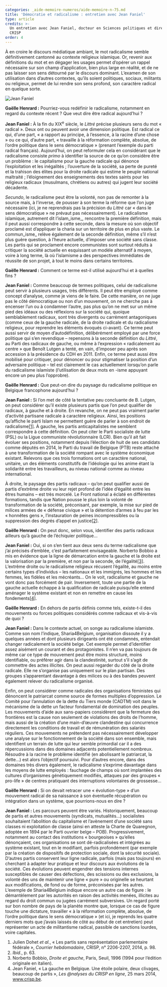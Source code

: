 ```yaml
---
categories: _aide-memoire-numeros/aide-memoire-n-75.md
title: 'Démocratie et radicalisme : entretien avec Jean Faniel'
type: article
credits: >-
  Un entretien avec Jean Faniel, docteur en Sciences politiques et directeur du
  CRISP 
order: 4
---
```

À en croire le discours médiatique ambiant, le mot radicalisme semble définitivement cantonné au contexte religieux islamique. Or, revenir aux définitions du mot et en dégager les usages permet d’opérer un rappel nécessaire sur son champ d’application, bien plus large en réalité, et de ne pas laisser son sens détourné par le discours dominant. L’examen de son utilisation dans d’autres contextes, qu’ils soient politiques, sociaux, militants ou religieux, permet de lui rendre son sens profond, son caractère radical en quelque sorte.

![Jean Faniel](/assets/uploads/am75_p.4_faniel.jpg)

**Gaëlle Henrard :** Pourriez-vous redéfinir le radicalisme, notamment en regard du contexte récent ? Que veut dire être radical aujourd’hui ?

**Jean Faniel :** À la fin du XIX<sup>e</sup> siècle, le _Littré_ précise plusieurs sens du mot « radical ». Deux ont ou peuvent avoir une dimension politique. Est radical ce qui, d’une part, « a rapport au principe, à l’essence, à la racine d’une chose » ou ce qui, d’autre part, « travaille à la réformation complète, absolue, de l’ordre politique dans le sens démocratique » (prenant l’exemple du parti radical français). Aujourd’hui, on peut reformuler cela en considérant que le radicalisme consiste _primo_ à identifier la source de ce qu’on considère être un problème : le capitalisme pour la gauche radicale qui dénonce l’exploitation et les inégalités ; l’ouverture de la société, sa perte de pureté et la trahison des élites pour la droite radicale qui estime le peuple national maltraité ; l’éloignement des enseignements des textes saints pour les religieux radicaux (musulmans, chrétiens ou autres) qui jugent leur société décadente.

_Secundo_, le radicalisme peut être la volonté, non pas de remonter à la source mais, à l’inverse, de pousser à son terme la réforme que l’on juge nécessaire (ici, je ne reprendrais pas la précision du _Littré_ car « dans le sens démocratique » ne prévaut pas nécessairement). Le radicalisme islamique, autrement dit l’islam_isme_, rencontre la première définition, mais il peut aussi correspondre à cette seconde, dans la mesure où son objectif proclamé est d’appliquer la charia sur un territoire de plus en plus vaste. Le commun_isme_ relève également de la seconde définition, même s’il n’est plus guère question, à l’heure actuelle, d’imposer une société sans classe. Les partis qui se proclament encore communistes sont surtout réduits à critiquer la société actuelle en esquissant un modèle alternatif à moyen, voire à long terme, là où l’islamisme a des perspectives immédiates de réussite de son projet, à tout le moins dans certains territoires.

**Gaëlle Henrard :** Comment ce terme est-il utilisé aujourd’hui et à quelles fins ?

**Jean Faniel :** Comme beaucoup de termes politiques, celui de radicalisme peut servir à plusieurs usages, très différents. Il peut être employé comme concept d’analyse, comme je viens de le faire. De cette manière, on ne juge pas le côté démocratique ou non d’un mouvement, on ne cherche pas à encenser l’un ou à condamner l’autre, pas plus qu’on ne met sur un même pied des idéaux ou des réflexions sur la société qui, quoique semblablement radicaux, sont très divergents ou carrément antagoniques (comme ceux de la gauche radicale, de la droite radicale et du radicalisme religieux, pour reprendre les éléments évoqués ci-avant). Ce terme peut aussi servir de moyen d’autodéfinition, délibérément employé par une force politique qui s’en revendique – repensons à la seconde définition du _Littré_, au Parti des radicaux de gauche, ou même à l’expression « radicalement au centre » que Benoît Lutgen a tenté, en vain, d’imposer peu après son accession à la présidence du CDH en 2011. Enfin, ce terme peut aussi être mobilisé pour critiquer, pour dénoncer ou pour stigmatiser la position d’un adversaire politique – tel est clairement le cas actuellement lorsqu’on parle du radicalisme islamiste (l’utilisation de deux mots en -isme appuyant encore un peu plus l’opprobre).

**Gaëlle Henrard :** Que peut-on dire du paysage du radicalisme politique en Belgique francophone aujourd’hui ?

**Jean Faniel :** Si l’on met de côté la tentative peu concluante de B. Lutgen, on peut considérer qu’il existe plusieurs partis que l’on peut qualifier de radicaux, à gauche et à droite. En revanche, on ne peut pas vraiment parler d’activité partisane radicale à caractère religieux. Ainsi, les positions qu’affiche le parti Islam ne permettent guère de parler à son endroit de radicalisme[[1]](#footnote-1). À gauche, les partis anticapitalistes me semblent correspondre à cette définition. On peut citer le Parti socialiste de lutte (PSL) ou la Ligue communiste révolutionnaire (LCR). Bien qu’il ait fait évoluer ses positions, notamment depuis l’élection de huit de ses candidats comme députés en 2014, le Parti du travail de Belgique (PTB) reste attaché à une transformation de la société rompant avec le système économique existant. Relevons que ces trois formations ont un caractère national, unitaire, un des éléments constitutifs de l’idéologie qui les anime étant la solidarité entre les travailleurs, au niveau national comme au niveau international.

À droite, le paysage des partis radicaux – qu’on peut qualifier aussi de partis d’extrême droite vu leur rejet profond de l’idée d’égalité entre les êtres humains – est très morcelé. Le Front national a éclaté en différentes formations, tandis que Nation pousse le plus loin la volonté de transformation de la société, préconisant, par exemple, la mise sur pied de milices armées de « défense civique » et la détention d’armes à feu par les « honnêtes gens », l’instauration de peines incompressibles ou la suppression des degrés d’appel en justice[[2]](#footnote-2).

**Gaëlle Henrard :** On peut donc, selon vous, identifier des partis radicaux ailleurs qu’à gauche de l’échiquier politique…

**Jean Faniel :** Oui, si on s’en tient aux deux sens du terme radicalisme que j’ai précisés d’emblée, c’est parfaitement envisageable. Norberto Bobbio a mis en évidence que la ligne de démarcation entre la gauche et la droite est la valorisation par la première, et non par la seconde, de l’égalité[[3]](#footnote-3). L’extrême droite ou le radicalisme religieux récusent l’égalité, au moins entre certains types d’individus – les nationaux et les immigrés, les hommes et les femmes, les fidèles et les mécréants… On le voit, radicalisme et gauche ne vont donc pas forcément de pair. Inversement, toute une partie de la gauche actuelle échappe à la qualification de radicale puisqu’elle entend aménager le système existant et non en remettre en cause les fondements[[4]](#footnote-4).

**Gaëlle Henrard :** En dehors de partis définis comme tels, existe-t-il des mouvements ou forces politiques considérés comme radicaux et vis-à-vis de quoi ?

**Jean Faniel :** Dans le contexte actuel, on songe au radicalisme islamiste. Comme son nom l’indique, Sharia4Belgium, organisation dissoute il y a quelques années et dont plusieurs dirigeants ont été condamnés, entendait changer radicalement la société belge. Cet exemple permet d’identifier assez aisément un courant et des protagonistes. Il n’en va pas toujours de même car ce type de mouvement peut être moins structuré, moins identifiable, ou préférer agir dans la clandestinité, surtout s’il s’agit de commettre des actes illicites. On peut aussi regarder du côté de la droite radicale. Elle ne s’organise pas uniquement sur le plan partisan. Des groupes s’apparentant davantage à des milices ou à des bandes peuvent également relever du radicalisme organisé.

Enfin, on peut considérer comme radicales des organisations féministes qui dénoncent le patriarcat comme source de formes multiples d’oppression. Le Comité pour l’annulation de la dette du Tiers monde (CADTM) voit dans le mécanisme de la dette un facteur fondamental de domination des peuples. Les mouvements d’aide aux sans-papiers considèrent que la fermeture des frontières est la cause non seulement de violations des droits de l’homme, mais aussi de la création d’une main-d’œuvre clandestine qui concurrence directement les conditions de travail et de rémunération des salariés réguliers. Ces mouvements ne prétendent pas nécessairement développer une analyse sur le fonctionnement de la société dans son ensemble, mais identifient un terrain de lutte qui leur semble primordial car il a des répercussions dans des domaines adjacents potentiellement nombreux. Résoudre à la racine le problème identifié (en abolissant le patriarcat, la dette…) est alors l’objectif poursuivi. Pour d’autres encore, dans des domaines très divers également, le radicalisme s’exprime davantage dans les moyens de lutte employés : fauchage de champs où sont implantées des cultures d’organismes génétiquement modifiés, attaques par des groupes « pro-life » de centres pratiquant des interruptions volontaires de grossesse…

**Gaëlle Henrard :** Si on devait retracer une « évolution-type » d’un mouvement radical de sa naissance à son éventuelle récupération ou intégration dans un système, que pourrions-nous en dire ?

**Jean Faniel :** Les parcours peuvent être variés. Historiquement, beaucoup de partis et autres mouvements (syndicats, mutualités…) socialistes souhaitaient l’abolition du capitalisme et l’avènement d’une société sans classes ni exploitation de classe (ainsi en atteste la Charte de Quaregnon, adoptée en 1894 par le Parti ouvrier belge – POB). Progressivement, notamment au contact des institutions « bourgeoises » qu’elles dénonçaient, ces organisations se sont dé-radicalisées et intégrées au système existant, tout en le modifiant, parfois profondément (par exemple par la création de dispositifs de protection sociale, dont la sécurité sociale). D’autres partis conservent leur ligne radicale, parfois (mais pas toujours) en cherchant à adapter leur pratique et leur discours aux évolutions de la société. Ces évolutions peuvent engendrer des tensions internes susceptibles de causer des défections, des scissions ou des exclusions, la volonté des uns de maintenir une ligne « pure » ou originelle se heurtant aux modifications, de fond ou de forme, préconisées par les autres. L’exemple de Sharia4Belgium indique encore un autre cas de figure : le démantèlement par les autorités en raison des activités menées, illicites au regard du droit commun ou jugées carrément subversives. Un regard porté sur bon nombre de pays de la planète montre que, lorsque ce cas de figure touche une dictature, travailler « à la réformation complète, absolue, de l’ordre politique dans le sens démocratique » (et ici, je reprends les quatre derniers mots que j’avais laissés de côté au début de cet entretien) peut représenter un acte de militantisme radical, passible de sanctions lourdes, voire capitales.

1. Julien Dohet _et al._, « Les partis sans représentation parlementaire fédérale », _Courrier hebdomadaire_, CRISP, n° 2206-2207, 2014, p. 98.
2. _Ibid_., p. 63.
3. Norberto Bobbio, _Droite et gauche_, Paris, Seuil, 1996 (1994 pour l’édition originale en italien).
4. Jean Faniel, « La gauche en Belgique. Une étoile polaire, deux clivages, beaucoup de partis », _Les @nalyses du CRISP en ligne_, 25 mars 2014, www.crisp.be.
